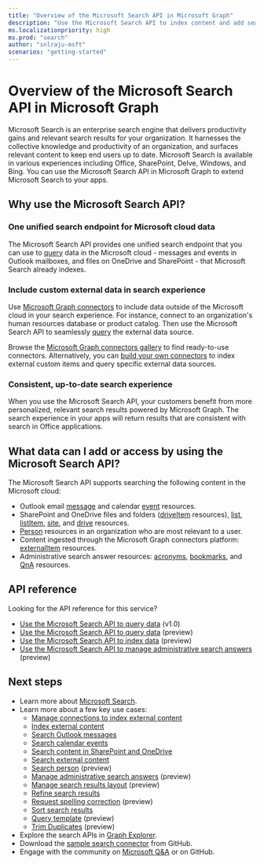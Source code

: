 ```yaml
---
title: "Overview of the Microsoft Search API in Microsoft Graph"
description: "Use the Microsoft Search API to index content and add search across your Office and indexed content to your apps."
ms.localizationpriority: high
ms.prod: "search"
author: "snlraju-msft"
scenarios: "getting-started"
---
```


# Overview of the Microsoft Search API in Microsoft Graph

Microsoft Search is an enterprise search engine that delivers productivity gains and relevant search results for your organization. It harnesses the collective knowledge and productivity of an organization, and surfaces relevant content to keep end users up to date. Microsoft Search is available in various experiences including Office, SharePoint, Delve, Windows, and Bing. You can use the Microsoft Search API in Microsoft Graph to extend Microsoft Search to your apps.

<!-- markdownlint-disable MD026 -->
## Why use the Microsoft Search API?

### One unified search endpoint for Microsoft cloud data

The Microsoft Search API provides one unified search endpoint that you can use to [query](/graph/api/search-query) data in the Microsoft cloud - messages and events in Outlook mailboxes, and files on OneDrive and SharePoint - that Microsoft Search already indexes.

### Include custom external data in search experience

Use [Microsoft Graph connectors](/microsoftsearch/connectors-overview) to include data outside of the Microsoft cloud in your search experience. For instance, connect to an organization's human resources database or product catalog. Then use the Microsoft Search API to seamlessly [query](/graph/api/search-query) the external data source. 

Browse the [Microsoft Graph connectors gallery](/microsoftsearch/connectors-gallery) to find ready-to-use connectors. Alternatively, you can [build your own connectors](/graph/api/resources/indexing-api-overview?view=graph-rest-beta&preserve-view=true#common-use-cases) to index external custom items and query specific external data sources.

### Consistent, up-to-date search experience

When you use the Microsoft Search API, your customers benefit from more personalized, relevant search results powered by Microsoft Graph. The search experience in your apps will return results that are consistent with search in Office applications.

## What data can I add or access by using the Microsoft Search API?

The Microsoft Search API supports searching the following content in the Microsoft cloud: 

- Outlook email [message](/graph/api/resources/message) and calendar [event](/graph/api/resources/event) resources.
- SharePoint and OneDrive files and folders ([driveItem](/graph/api/resources/driveitem) resources), [list](/graph/api/resources/list), [listItem](/graph/api/resources/listitem), [site](/graph/api/resources/site), and [drive](/graph/api/resources/drive) resources.
- [Person](/graph/api/resources/person) resources in an organization who are most relevant to a user.
- Content ingested through the Microsoft Graph connectors platform: [externalItem](/graph/api/resources/externalitem?view=graph-rest-beta&preserve-view=true) resources.
- Administrative search answer resources: [acronyms](/graph/api/resources/search-acronym), [bookmarks](/graph/api/resources/search-bookmark), and [QnA](/graph/api/resources/search-qna) resources.

## API reference

Looking for the API reference for this service?

- [Use the Microsoft Search API to query data](/graph/api/resources/search-api-overview?view=graph-rest-1.0&preserve-view=true) (v1.0)
- [Use the Microsoft Search API to query data](/graph/api/resources/search-api-overview?view=graph-rest-beta&preserve-view=true) (preview)
- [Use the Microsoft Search API to index data](/graph/api/resources/indexing-api-overview) (preview)
- [Use the Microsoft Search API to manage administrative search answers](/graph/api/resources/search-api-answers-overview?view=graph-rest-beta&preserve-view=true) (preview)

## Next steps

- Learn more about [Microsoft Search](/microsoftsearch/).
- Learn more about a few key use cases:
  - [Manage connections to index external content](connecting-external-content-manage-connections.md)
  - [Index external content](connecting-external-content-manage-items.md)
  - [Search Outlook messages](search-concept-messages.md)
  - [Search calendar events](search-concept-events.md)
  - [Search content in SharePoint and OneDrive](search-concept-files.md)
  - [Search external content](search-concept-custom-types.md)
  - [Search person](search-concept-person.md) (preview)
  - [Manage administrative search answers](search-concept-answers.md) (preview)
  - [Manage search results layout](search-concept-display-layout.md) (preview)
  - [Refine search results](search-concept-aggregation.md)
  - [Request spelling correction](search-concept-speller.md) (preview)
  - [Sort search results](search-concept-sort.md)
  - [Query template](search-concept-query-template.md) (preview)
  - [Trim Duplicates](search-concept-trim-duplicate.md) (preview)
- Explore the search APIs in [Graph Explorer](https://developer.microsoft.com/graph/graph-explorer).
- Download the [sample search connector](https://github.com/microsoftgraph/msgraph-search-connector-sample) from GitHub.
- Engage with the community on [Microsoft Q&A](/answers/products/m365#microsoft-graph) or on GitHub.
